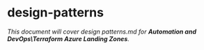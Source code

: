 # design-patterns

_This document will cover design patterns.md for **Automation and DevOps\Terraform Azure Landing Zones**._
